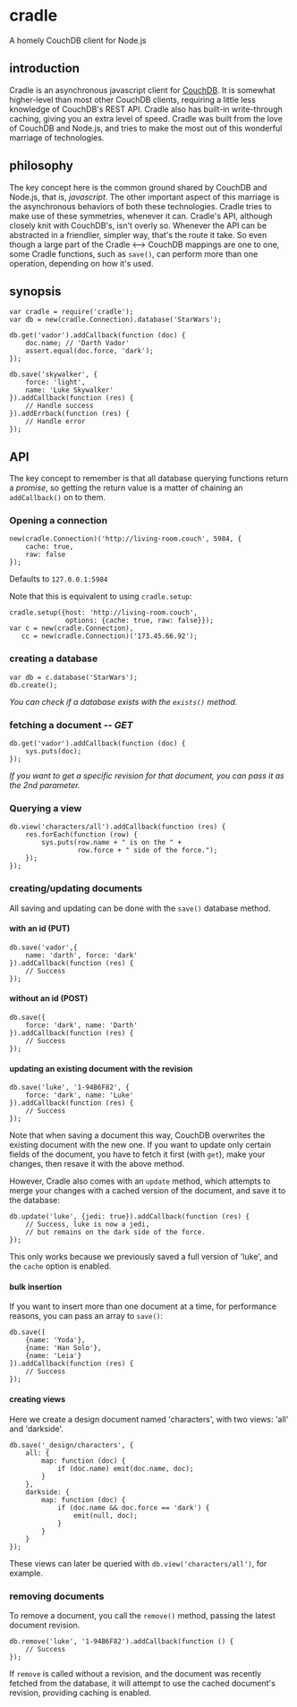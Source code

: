 cradle
======

A homely CouchDB client for Node.js

introduction
------------

Cradle is an asynchronous javascript client for [CouchDB](http://couchdb.apache.org).
It is somewhat higher-level than most other CouchDB clients, requiring a little less knowledge of CouchDB's REST API.
Cradle also has built-in write-through caching, giving you an extra level of speed.
Cradle was built from the love of CouchDB and Node.js, and tries to make the most out of this wonderful marriage of technologies. 

philosophy
----------

The key concept here is the common ground shared by CouchDB and Node.js, that is, _javascript_. The other important aspect of this marriage is the asynchronous behaviors of both these technologies. Cradle tries to make use of these symmetries, whenever it can.
Cradle's API, although closely knit with CouchDB's, isn't overly so. Whenever the API can be abstracted in a friendlier, simpler way, that's the route it take. So even though a large part of the Cradle <--> CouchDB mappings are one to one, some Cradle functions, such as `save()`, can perform more than one operation, depending on how it's used.

synopsis
--------

    var cradle = require('cradle');
    var db = new(cradle.Connection).database('StarWars');
    
    db.get('vador').addCallback(function (doc) {
        doc.name; // 'Darth Vador'
        assert.equal(doc.force, 'dark');
    });

    db.save('skywalker', {
        force: 'light',
        name: 'Luke Skywalker'
    }).addCallback(function (res) {
        // Handle success
    }).addErrback(function (res) {
        // Handle error
    });
    
API
---

The key concept to remember is that all database querying functions return a *promise*, 
so getting the return value is a matter of chaining an `addCallback()` on to them.

### Opening a connection ###

    new(cradle.Connection)('http://living-room.couch', 5984, {
        cache: true,
        raw: false
    });

Defaults to `127.0.0.1:5984`

Note that this is equivalent to using `cradle.setup`:

    cradle.setup({host: 'http://living-room.couch',
                  options: {cache: true, raw: false}});
    var c = new(cradle.Connection),
       cc = new(cradle.Connection)('173.45.66.92');

### creating a database ###

    var db = c.database('StarWars');
    db.create();

_You can check if a database exists with the `exists()` method._

### fetching a document -- _GET_ ###

    db.get('vador').addCallback(function (doc) {
        sys.puts(doc);
    });

_If you want to get a specific revision for that document, you can pass it as the 2nd parameter._

### Querying a view ###

    db.view('characters/all').addCallback(function (res) {
        res.forEach(function (row) {
            sys.puts(row.name + " is on the " + 
                     row.force + " side of the force.");
        });
    });

### creating/updating documents ###

All saving and updating can be done with the `save()` database method.

#### with an id (PUT) ####

    db.save('vador',{
        name: 'darth', force: 'dark'
    }).addCallback(function (res) {
        // Success
    });

#### without an id (POST) ####

    db.save({
        force: 'dark', name: 'Darth'
    }).addCallback(function (res) {
        // Success
    });

#### updating an existing document with the revision ####

    db.save('luke', '1-94B6F82', {
        force: 'dark', name: 'Luke'
    }).addCallback(function (res) {
        // Success 
    });

Note that when saving a document this way, CouchDB overwrites the existing document with the new one. If you want to update only certain fields of the document, you have to fetch it first (with `get`), make your changes, then resave it with the above method.

However, Cradle also comes with an `update` method, which attempts to merge your changes with a cached version of the document, and save it to the database:

    db.update('luke', {jedi: true}).addCallback(function (res) {
        // Success, luke is now a jedi,
        // but remains on the dark side of the force.
    });

This only works because we previously saved a full version of 'luke', and the `cache` option is enabled.

#### bulk insertion ####

If you want to insert more than one document at a time, for performance reasons, you can pass an array to `save()`:

    db.save([
        {name: 'Yoda'},
        {name: 'Han Solo'},
        {name: 'Leia'}
    ]).addCallback(function (res) {
        // Success 
    });

#### creating views ####

Here we create a design document named 'characters', with two views: 'all' and 'darkside'.

    db.save('_design/characters', {
        all: {
            map: function (doc) {
                if (doc.name) emit(doc.name, doc);  
            }  
        },
        darkside: {
            map: function (doc) {
                if (doc.name && doc.force == 'dark') {
                    emit(null, doc);  
                }  
            }  
        }
    });

These views can later be queried with `db.view('characters/all')`, for example.

### removing documents ###

To remove a document, you call the `remove()` method, passing the latest document revision.

    db.remove('luke', '1-94B6F82').addCallback(function () {
        // Success 
    });


If `remove` is called without a revision, and the document was recently fetched from the database, it will attempt to use the cached document's revision, providing caching is enabled.




